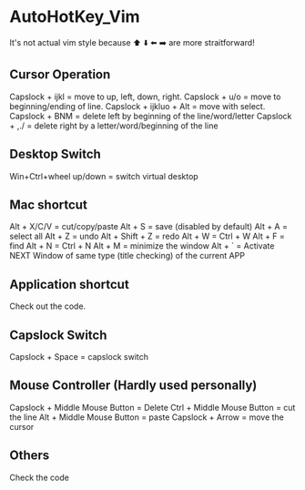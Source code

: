 # AutoHotKey_Vim
It's not actual vim style because ⬆️ ⬇️ ⬅️ ➡️ are more straitforward!

## Cursor Operation
Capslock + ijkl = move to up, left, down, right.
Capslock + u/o = move to beginning/ending of line.
Capslock + ijkluo + Alt = move with select.
Capslock + BNM = delete left by beginning of the line/word/letter
Capslock + ,./ = delete right by a letter/word/beginning of the line

## Desktop Switch
Win+Ctrl+wheel up/down = switch virtual desktop

## Mac shortcut
Alt + X/C/V = cut/copy/paste
Alt + S = save (disabled by default)
Alt + A = select all
Alt + Z = undo
Alt + Shift + Z = redo
Alt + W = Ctrl + W
Alt + F = find
Alt + N = Ctrl + N
Alt + M = minimize the window
Alt + ` = Activate NEXT Window of same type (title checking) of the current APP

## Application shortcut
Check out the code. 

## Capslock Switch
Capslock + Space = capslock switch

## Mouse Controller (Hardly used personally)
Capslock + Middle Mouse Button = Delete
Ctrl + Middle Mouse Button = cut the line
Alt + Middle Mouse Button = paste
Capslock + Arrow = move the cursor

## Others
Check the code